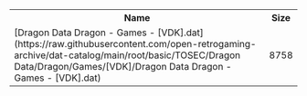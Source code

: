 <table>
<tr><th>Name</th><th>Size</th></tr>
<tr><td>[Dragon Data Dragon - Games - [VDK].dat](https://raw.githubusercontent.com/open-retrogaming-archive/dat-catalog/main/root/basic/TOSEC/Dragon Data/Dragon/Games/[VDK]/Dragon Data Dragon - Games - [VDK].dat)</td><td>8758</td></tr>
</table>
